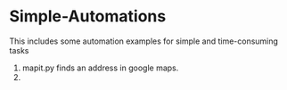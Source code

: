 # Simple-Automations
This includes some automation examples for simple and time-consuming tasks

1. mapit.py finds an address in google maps.
2. 